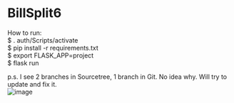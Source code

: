 # BillSplit6  
  
How to run:  
$ . auth/Scripts/activate  
$ pip install -r requirements.txt  
$ export FLASK_APP=project  
$ flask run  
  
p.s. I see 2 branches in Sourcetree, 1 branch in Git. No idea why. Will try to update and fix it.  
![image](https://user-images.githubusercontent.com/26854208/214225750-8464f686-23da-49c9-8c99-bcf8d784fc8c.png)
